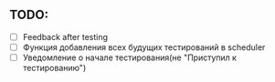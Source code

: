 ## TODO:
-[ ] Feedback after testing
-[ ] Функция добавления всех будущих тестирований в scheduler
-[ ] Уведомление о начале тестирования(не "Приступил к тестированию")